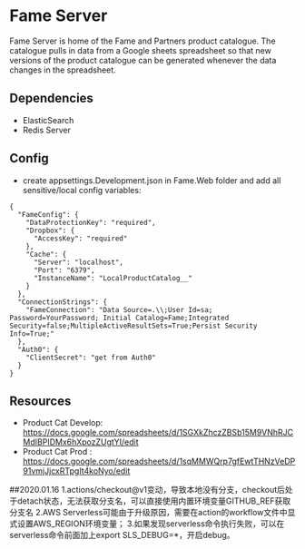 # Fame Server

Fame Server is home of the Fame and Partners product catalogue. The catalogue pulls in data from a Google sheets spreadsheet so that new versions of the product catalogue can be generated whenever the data changes in the spreadsheet.

## Dependencies

- ElasticSearch
- Redis Server

## Config
- create appsettings.Development.json in Fame.Web folder and add all sensitive/local config variables: 

```
{
  "FameConfig": {
    "DataProtectionKey": "required",
    "Dropbox": {
      "AccessKey": "required"
    },
    "Cache": {
      "Server": "localhost",
      "Port": "6379",
      "InstanceName": "LocalProductCatalog__"
    }
  },
  "ConnectionStrings": {
    "FameConnection": "Data Source=.\\;User Id=sa; Password=YourPassword; Initial Catalog=Fame;Integrated Security=false;MultipleActiveResultSets=True;Persist Security Info=True;"
  },
  "Auth0": {
    "ClientSecret": "get from Auth0"
  }
}
```

## Resources

- Product Cat Develop: https://docs.google.com/spreadsheets/d/1SGXkZhczZBSb15M9VNhRJCMdIBPIDMx6hXpozZUgtYI/edit
- Product Cat Prod   : https://docs.google.com/spreadsheets/d/1sqMMWQrp7gfEwtTHNzVeDP91vmjJjcxRTpgIt4koNyo/edit

##2020.01.16
1.actions/checkout@v1变动，导致本地没有分支，checkout后处于detach状态，无法获取分支名，可以直接使用内置环境变量GITHUB_REF获取分支名
2.AWS Serverless可能由于升级原因，需要在action的workflow文件中显式设置AWS_REGION环境变量；
3.如果发现serverless命令执行失败，可以在serverless命令前面加上export SLS_DEBUG=*，开启debug。
